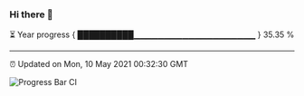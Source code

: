 ### Hi there 👋

⏳ Year progress { ██████████▁▁▁▁▁▁▁▁▁▁▁▁▁▁▁▁▁▁▁▁ } 35.35 %

---

⏰ Updated on Mon, 10 May 2021 00:32:30 GMT

![Progress Bar CI](https://github.com/liununu/liununu/workflows/Progress%20Bar%20CI/badge.svg)
